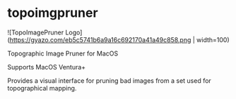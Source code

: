 # topoimgpruner
![TopoImagePruner Logo](https://gyazo.com/eb5c5741b6a9a16c692170a41a49c858.png | width=100)

Topographic Image Pruner for MacOS

Supports MacOS Ventura+

Provides a visual interface for pruning bad images from a set used for topographical mapping. 
